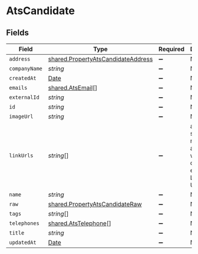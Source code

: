 # AtsCandidate


## Fields

| Field                                                                                           | Type                                                                                            | Required                                                                                        | Description                                                                                     |
| ----------------------------------------------------------------------------------------------- | ----------------------------------------------------------------------------------------------- | ----------------------------------------------------------------------------------------------- | ----------------------------------------------------------------------------------------------- |
| `address`                                                                                       | [shared.PropertyAtsCandidateAddress](../../../sdk/models/shared/propertyatscandidateaddress.md) | :heavy_minus_sign:                                                                              | N/A                                                                                             |
| `companyName`                                                                                   | *string*                                                                                        | :heavy_minus_sign:                                                                              | N/A                                                                                             |
| `createdAt`                                                                                     | [Date](https://developer.mozilla.org/en-US/docs/Web/JavaScript/Reference/Global_Objects/Date)   | :heavy_minus_sign:                                                                              | N/A                                                                                             |
| `emails`                                                                                        | [shared.AtsEmail](../../../sdk/models/shared/atsemail.md)[]                                     | :heavy_minus_sign:                                                                              | N/A                                                                                             |
| `externalId`                                                                                    | *string*                                                                                        | :heavy_minus_sign:                                                                              | N/A                                                                                             |
| `id`                                                                                            | *string*                                                                                        | :heavy_minus_sign:                                                                              | N/A                                                                                             |
| `imageUrl`                                                                                      | *string*                                                                                        | :heavy_minus_sign:                                                                              | N/A                                                                                             |
| `linkUrls`                                                                                      | *string*[]                                                                                      | :heavy_minus_sign:                                                                              | a list of social media links associated with the candidate. eg. LinkedIn URL                    |
| `name`                                                                                          | *string*                                                                                        | :heavy_minus_sign:                                                                              | N/A                                                                                             |
| `raw`                                                                                           | [shared.PropertyAtsCandidateRaw](../../../sdk/models/shared/propertyatscandidateraw.md)         | :heavy_minus_sign:                                                                              | N/A                                                                                             |
| `tags`                                                                                          | *string*[]                                                                                      | :heavy_minus_sign:                                                                              | N/A                                                                                             |
| `telephones`                                                                                    | [shared.AtsTelephone](../../../sdk/models/shared/atstelephone.md)[]                             | :heavy_minus_sign:                                                                              | N/A                                                                                             |
| `title`                                                                                         | *string*                                                                                        | :heavy_minus_sign:                                                                              | N/A                                                                                             |
| `updatedAt`                                                                                     | [Date](https://developer.mozilla.org/en-US/docs/Web/JavaScript/Reference/Global_Objects/Date)   | :heavy_minus_sign:                                                                              | N/A                                                                                             |